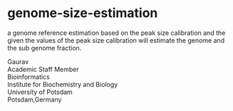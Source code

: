 # genome-size-estimation
a genome reference estimation based on the peak size calibration and the given the values of the peak size calibration will estimate the genome and the sub genome fraction. 

Gaurav \
Academic Staff Member \
Bioinformatics \
Institute for Biochemistry and Biology \
University of Potsdam \
Potsdam,Germany
